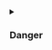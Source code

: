 <details>
<summary class="collapsible-header">

### Danger

</summary>
<DemoContainer>
	<MButton label="Danger" severity="danger" />
	<MButton label="Danger" variant="text" severity="danger" />
	<MButton label="Danger" variant="outlined" severity="danger" />
	<MButton label="Danger" severity="danger" rounded />
	<MButton label="Danger" variant="text" severity="danger" rounded />
	<MButton label="Danger" variant="outlined" severity="danger" rounded />
</DemoContainer>

::: code-group

```vue [Composition API]
<template>
	<MButton label="Danger" severity="danger" />
	<MButton label="Danger" variant="text" severity="danger" />
	<MButton label="Danger" variant="outlined" severity="danger" />
	<MButton label="Danger" severity="danger" rounded />
	<MButton label="Danger" variant="text" severity="danger" rounded />
	<MButton label="Danger" variant="outlined" severity="danger" rounded />
</template>
```

```vue [Options API]
<template>
	<MButton label="Danger" severity="danger" />
	<MButton label="Danger" variant="text" severity="danger" />
	<MButton label="Danger" variant="outlined" severity="danger" />
	<MButton label="Danger" severity="danger" rounded />
	<MButton label="Danger" variant="text" severity="danger" rounded />
	<MButton label="Danger" variant="outlined" severity="danger" rounded />
</template>
```

:::

</details>
